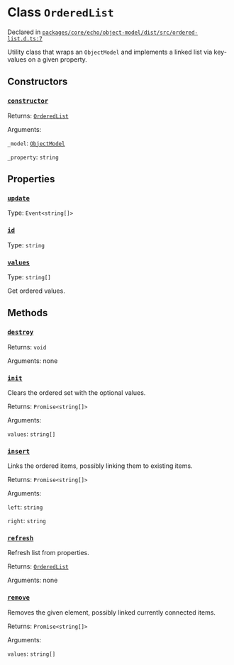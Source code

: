 # Class `OrderedList`
Declared in [`packages/core/echo/object-model/dist/src/ordered-list.d.ts:7`]()


Utility class that wraps an  `ObjectModel`  and implements a linked list via key-values on a given property.

## Constructors
### [`constructor`]()


Returns: [`OrderedList`](/api/@dxos/client/classes/OrderedList)

Arguments: 

`_model`: [`ObjectModel`](/api/@dxos/client/classes/ObjectModel)

`_property`: `string`

## Properties
### [`update`]()
Type: `Event<string[]>`
### [`id`]()
Type: `string`
### [`values`]()
Type: `string[]`

Get ordered values.

## Methods
### [`destroy`]()


Returns: `void`

Arguments: none
### [`init`]()


Clears the ordered set with the optional values.

Returns: `Promise<string[]>`

Arguments: 

`values`: `string[]`
### [`insert`]()


Links the ordered items, possibly linking them to existing items.

Returns: `Promise<string[]>`

Arguments: 

`left`: `string`

`right`: `string`
### [`refresh`]()


Refresh list from properties.

Returns: [`OrderedList`](/api/@dxos/client/classes/OrderedList)

Arguments: none
### [`remove`]()


Removes the given element, possibly linked currently connected items.

Returns: `Promise<string[]>`

Arguments: 

`values`: `string[]`
